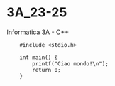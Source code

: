# 3A_23-25
Informatica 3A - C++



        #include <stdio.h>
        
        int main() {
            printf("Ciao mondo!\n");
            return 0;
        }


